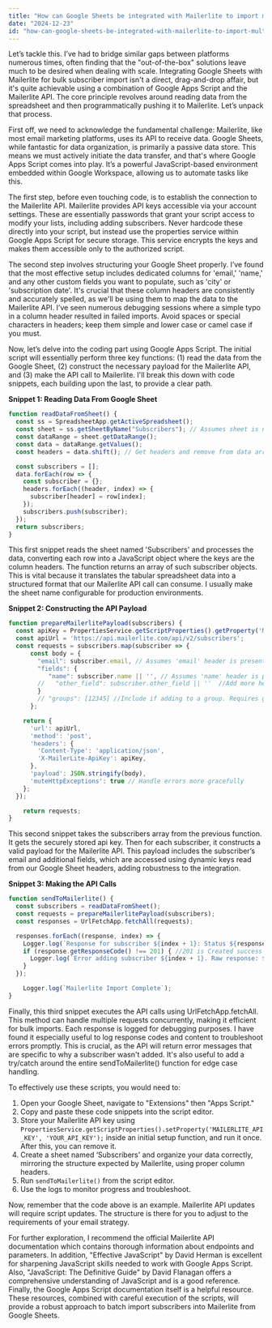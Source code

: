 ```yaml
---
title: "How can Google Sheets be integrated with Mailerlite to import multiple subscribers?"
date: "2024-12-23"
id: "how-can-google-sheets-be-integrated-with-mailerlite-to-import-multiple-subscribers"
---
```


Let’s tackle this. I’ve had to bridge similar gaps between platforms numerous times, often finding that the "out-of-the-box" solutions leave much to be desired when dealing with scale. Integrating Google Sheets with Mailerlite for bulk subscriber import isn't a direct, drag-and-drop affair, but it's quite achievable using a combination of Google Apps Script and the Mailerlite API. The core principle revolves around reading data from the spreadsheet and then programmatically pushing it to Mailerlite. Let’s unpack that process.

First off, we need to acknowledge the fundamental challenge: Mailerlite, like most email marketing platforms, uses its API to receive data. Google Sheets, while fantastic for data organization, is primarily a passive data store. This means we must actively initiate the data transfer, and that's where Google Apps Script comes into play. It’s a powerful JavaScript-based environment embedded within Google Workspace, allowing us to automate tasks like this.

The first step, before even touching code, is to establish the connection to the Mailerlite API. Mailerlite provides API keys accessible via your account settings. These are essentially passwords that grant your script access to modify your lists, including adding subscribers. Never hardcode these directly into your script, but instead use the properties service within Google Apps Script for secure storage. This service encrypts the keys and makes them accessible only to the authorized script.

The second step involves structuring your Google Sheet properly. I’ve found that the most effective setup includes dedicated columns for 'email,' 'name,' and any other custom fields you want to populate, such as 'city' or 'subscription date'. It's crucial that these column headers are consistently and accurately spelled, as we'll be using them to map the data to the Mailerlite API. I’ve seen numerous debugging sessions where a simple typo in a column header resulted in failed imports. Avoid spaces or special characters in headers; keep them simple and lower case or camel case if you must.

Now, let’s delve into the coding part using Google Apps Script. The initial script will essentially perform three key functions: (1) read the data from the Google Sheet, (2) construct the necessary payload for the Mailerlite API, and (3) make the API call to Mailerlite. I'll break this down with code snippets, each building upon the last, to provide a clear path.

**Snippet 1: Reading Data From Google Sheet**

```javascript
function readDataFromSheet() {
  const ss = SpreadsheetApp.getActiveSpreadsheet();
  const sheet = ss.getSheetByName("Subscribers"); // Assumes sheet is named 'Subscribers'
  const dataRange = sheet.getDataRange();
  const data = dataRange.getValues();
  const headers = data.shift(); // Get headers and remove from data array

  const subscribers = [];
  data.forEach(row => {
    const subscriber = {};
    headers.forEach((header, index) => {
      subscriber[header] = row[index];
    });
    subscribers.push(subscriber);
  });
  return subscribers;
}
```

This first snippet reads the sheet named 'Subscribers' and processes the data, converting each row into a JavaScript object where the keys are the column headers. The function returns an array of such subscriber objects. This is vital because it translates the tabular spreadsheet data into a structured format that our Mailerlite API call can consume. I usually make the sheet name configurable for production environments.

**Snippet 2: Constructing the API Payload**

```javascript
function prepareMailerlitePayload(subscribers) {
  const apiKey = PropertiesService.getScriptProperties().getProperty('MAILERLITE_API_KEY'); // Access API key
  const apiUrl = 'https://api.mailerlite.com/api/v2/subscribers';
  const requests = subscribers.map(subscriber => {
      const body = {
        "email": subscriber.email, // Assumes 'email' header is present
        "fields": {
           "name": subscriber.name || '', // Assumes 'name' header is present
        //   "other_field": subscriber.other_field || ''  //Add more here as required
        }
        // "groups": [12345] //Include if adding to a group. Requires group_id.
      };

    return {
      'url': apiUrl,
      'method': 'post',
      'headers': {
        'Content-Type': 'application/json',
        'X-MailerLite-ApiKey': apiKey,
      },
      'payload': JSON.stringify(body),
      'muteHttpExceptions': true // Handle errors more gracefully
    };
  });

    return requests;
}
```

This second snippet takes the subscribers array from the previous function. It gets the securely stored api key. Then for each subscriber, it constructs a valid payload for the Mailerlite API. This payload includes the subscriber’s email and additional fields, which are accessed using dynamic keys read from our Google Sheet headers, adding robustness to the integration.

**Snippet 3: Making the API Calls**

```javascript
function sendToMailerlite() {
  const subscribers = readDataFromSheet();
  const requests = prepareMailerlitePayload(subscribers);
  const responses = UrlFetchApp.fetchAll(requests);

  responses.forEach((response, index) => {
    Logger.log(`Response for subscriber ${index + 1}: Status ${response.getResponseCode()}, Content: ${response.getContentText()}`);
    if (response.getResponseCode() !== 201) { //201 is Created success status
      Logger.log(`Error adding subscriber ${index + 1}. Raw response: ${response.getContentText()}`); //Detailed error log
    }
  });

    Logger.log(`Mailerlite Import Complete`);
}

```

Finally, this third snippet executes the API calls using UrlFetchApp.fetchAll. This method can handle multiple requests concurrently, making it efficient for bulk imports. Each response is logged for debugging purposes. I have found it especially useful to log response codes and content to troubleshoot errors promptly. This is crucial, as the API will return error messages that are specific to why a subscriber wasn't added. It's also useful to add a try/catch around the entire sendToMailerlite() function for edge case handling.

To effectively use these scripts, you would need to:

1.  Open your Google Sheet, navigate to "Extensions" then "Apps Script."
2.  Copy and paste these code snippets into the script editor.
3.  Store your Mailerlite API key using `PropertiesService.getScriptProperties().setProperty('MAILERLITE_API_KEY', 'YOUR_API_KEY');` inside an initial setup function, and run it once. After this, you can remove it.
4.  Create a sheet named ‘Subscribers' and organize your data correctly, mirroring the structure expected by Mailerlite, using proper column headers.
5.  Run `sendToMailerlite()` from the script editor.
6.  Use the logs to monitor progress and troubleshoot.

Now, remember that the code above is an example. Mailerlite API updates will require script updates. The structure is there for you to adjust to the requirements of your email strategy.

For further exploration, I recommend the official Mailerlite API documentation which contains thorough information about endpoints and parameters. In addition, "Effective JavaScript" by David Herman is excellent for sharpening JavaScript skills needed to work with Google Apps Script. Also, "JavaScript: The Definitive Guide" by David Flanagan offers a comprehensive understanding of JavaScript and is a good reference. Finally, the Google Apps Script documentation itself is a helpful resource. These resources, combined with careful execution of the scripts, will provide a robust approach to batch import subscribers into Mailerlite from Google Sheets.
